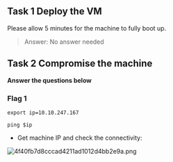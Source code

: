 ## Task 1 Deploy the VM


Please allow 5 minutes for the machine to fully boot up.

> Answer: No answer needed


## Task 2 Compromise the machine



**Answer the questions below**

### Flag 1

`export ip=10.10.247.167`

`ping $ip`

- Get machine IP and check the connectivity:

![4f40fb7d8cccad4211ad1012d4bb2e9a.png](file:///home/scorpion/.config/joplin-desktop/resources/d635f2b173b94cf6878246be40c0b946.png)
